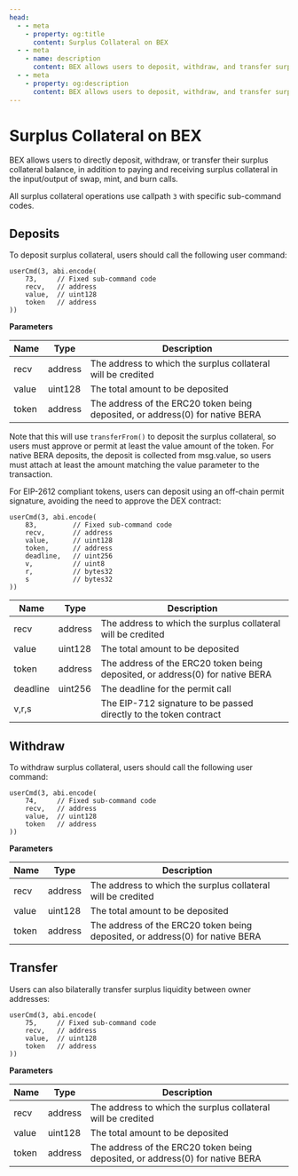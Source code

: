 ```yaml
---
head:
  - - meta
    - property: og:title
      content: Surplus Collateral on BEX
  - - meta
    - name: description
      content: BEX allows users to deposit, withdraw, and transfer surplus collateral directly, in addition to paying and receiving surplus collateral in swap, mint, and burn calls.
  - - meta
    - property: og:description
      content: BEX allows users to deposit, withdraw, and transfer surplus collateral directly, in addition to paying and receiving surplus collateral in swap, mint, and burn calls.
---
```


# Surplus Collateral on BEX

BEX allows users to directly deposit, withdraw, or transfer their surplus collateral balance, in addition to paying and receiving surplus collateral in the input/output of swap, mint, and burn calls.

All surplus collateral operations use callpath `3` with specific sub-command codes.

## Deposits

To deposit surplus collateral, users should call the following user command:

```solidity
userCmd(3, abi.encode(
    73,     // Fixed sub-command code
    recv,   // address
    value,  // uint128
    token   // address
))
```

**Parameters**

| Name  | Type    | Description                                                                   |
| ----- | ------- | ----------------------------------------------------------------------------- |
| recv  | address | The address to which the surplus collateral will be credited                  |
| value | uint128 | The total amount to be deposited                                              |
| token | address | The address of the ERC20 token being deposited, or address(0) for native BERA |

Note that this will use `transferFrom()` to deposit the surplus collateral, so users must approve or permit at least the value amount of the token. For native BERA deposits, the deposit is collected from msg.value, so users must attach at least the amount matching the value parameter to the transaction.

For EIP-2612 compliant tokens, users can deposit using an off-chain permit signature, avoiding the need to approve the DEX contract:

```solidity
userCmd(3, abi.encode(
    83,         // Fixed sub-command code
    recv,       // address
    value,      // uint128
    token,      // address
    deadline,   // uint256
    v,          // uint8
    r,          // bytes32
    s           // bytes32
))
```

| Name     | Type    | Description                                                                   |
| -------- | ------- | ----------------------------------------------------------------------------- |
| recv     | address | The address to which the surplus collateral will be credited                  |
| value    | uint128 | The total amount to be deposited                                              |
| token    | address | The address of the ERC20 token being deposited, or address(0) for native BERA |
| deadline | uint256 | The deadline for the permit call                                              |
| v,r,s    |         | The EIP-712 signature to be passed directly to the token contract             |

## Withdraw

To withdraw surplus collateral, users should call the following user command:

```solidity
userCmd(3, abi.encode(
    74,     // Fixed sub-command code
    recv,   // address
    value,  // uint128
    token   // address
))
```

**Parameters**

| Name  | Type    | Description                                                                   |
| ----- | ------- | ----------------------------------------------------------------------------- |
| recv  | address | The address to which the surplus collateral will be credited                  |
| value | uint128 | The total amount to be deposited                                              |
| token | address | The address of the ERC20 token being deposited, or address(0) for native BERA |

## Transfer

Users can also bilaterally transfer surplus liquidity between owner addresses:

```solidity
userCmd(3, abi.encode(
    75,     // Fixed sub-command code
    recv,   // address
    value,  // uint128
    token   // address
))
```

**Parameters**

| Name  | Type    | Description                                                                   |
| ----- | ------- | ----------------------------------------------------------------------------- |
| recv  | address | The address to which the surplus collateral will be credited                  |
| value | uint128 | The total amount to be deposited                                              |
| token | address | The address of the ERC20 token being deposited, or address(0) for native BERA |
